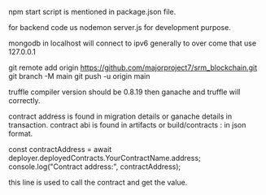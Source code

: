 npm start script is mentioned in package.json file.

for backend code us nodemon server.js for development purpose.

mongodb in localhost will connect to ipv6 generally to over come that use 127.0.0.1

git remote add origin https://github.com/majorproject7/srm_blockchain.git
git branch -M main
git push -u origin main



truffle compiler version should be 0.8.19
then ganache and truffle will correctly.


contract address is found in migration details or ganache details in transaction.
contract abi is found in artifacts or build/contracts :
 in json format.


 const contractAddress = await deployer.deployedContracts.YourContractName.address;
console.log("Contract address:", contractAddress);

this line is used to call the contract and get the value.

